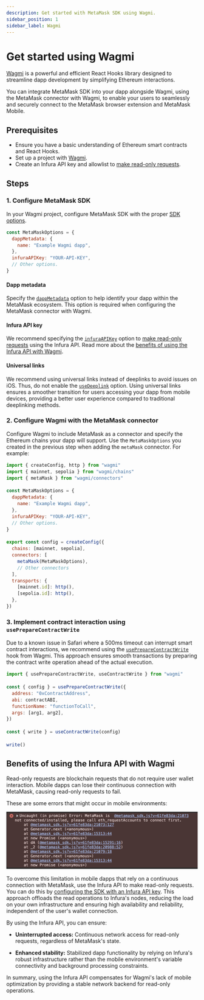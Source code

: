 ```yaml
---
description: Get started with MetaMask SDK using Wagmi.
sidebar_position: 1
sidebar_label: Wagmi
---
```


# Get started using Wagmi

[Wagmi](https://wagmi.sh/) is a powerful and efficient React Hooks library designed to streamline
dapp development by simplifying Ethereum interactions.

You can integrate MetaMask SDK into your dapp alongside Wagmi,
using the MetaMask connector with Wagmi, to enable your users to seamlessly and securely connect to
the MetaMask browser extension and MetaMask Mobile.

## Prerequisites

- Ensure you have a basic understanding of Ethereum smart contracts and React Hooks.
- Set up a project with [Wagmi](https://wagmi.sh/react/getting-started).
- Create an Infura API key and allowlist to [make read-only requests](../../how-to/javascript/make-read-only-requests.md).

## Steps

### 1. Configure MetaMask SDK

In your Wagmi project, configure MetaMask SDK with the proper [SDK options](../../reference/js-options.md).

```javascript
const MetaMaskOptions = {
  dappMetadata: {
    name: "Example Wagmi dapp",
  },
  infuraAPIKey: "YOUR-API-KEY",
  // Other options.
}
```

#### Dapp metadata

Specify the [`dappMetadata`](../../reference/js-options.md#dappmetadata) option to help
identify your dapp within the MetaMask ecosystem.
This option is required when configuring the MetaMask connector with Wagmi.

#### Infura API key

We recommend specifying the [`infuraAPIKey`](../../reference/js-options.md#infuraapikey)
option to [make read-only requests](../../how-to/javascript/make-read-only-requests.md) using the Infura API.
Read more about the [benefits of using the Infura API with Wagmi](#benefits-of-using-the-infura-api-with-wagmi).

#### Universal links

We recommend using universal links instead of deeplinks to avoid issues on iOS.
Thus, do not enable the [`useDeeplink`](../../reference/js-options.md#usedeeplink) option.
Using universal links ensures a smoother transition for users accessing your dapp from mobile
devices, providing a better user experience compared to traditional deeplinking methods.

### 2. Configure Wagmi with the MetaMask connector

Configure Wagmi to include MetaMask as a connector and specify the Ethereum chains your dapp will support.
Use the `MetaMaskOptions` you created in the previous step when adding the `metaMask` connector.
For example:

```javascript
import { createConfig, http } from "wagmi"
import { mainnet, sepolia } from "wagmi/chains"
import { metaMask } from "wagmi/connectors"

const MetaMaskOptions = {
  dappMetadata: {
    name: "Example Wagmi dapp",
  },
  infuraAPIKey: "YOUR-API-KEY",
  // Other options.
}

export const config = createConfig({
  chains: [mainnet, sepolia],
  connectors: [
    metaMask(MetaMaskOptions),
    // Other connectors
  ],
  transports: {
    [mainnet.id]: http(),
    [sepolia.id]: http(),
  },
})
```

### 3. Implement contract interaction using `usePrepareContractWrite`

Due to a known issue in Safari where a 500ms timeout can interrupt smart contract interactions, we
recommend using the [`usePrepareContractWrite`](https://1.x.wagmi.sh/react/prepare-hooks/usePrepareContractWrite)
hook from Wagmi.
This approach ensures smooth transactions by preparing the contract write operation ahead of the
actual execution.

```javascript
import { usePrepareContractWrite, useContractWrite } from "wagmi"

const { config } = usePrepareContractWrite({
  address: "0xContractAddress",
  abi: contractABI,
  functionName: "functionToCall",
  args: [arg1, arg2],
})

const { write } = useContractWrite(config)

write()
```

## Benefits of using the Infura API with Wagmi

Read-only requests are blockchain requests that do not require user wallet interaction.
Mobile dapps can lose their continuous connection with MetaMask, causing read-only requests to fail.

These are some errors that might occur in mobile environments:

![Wagmi errors](../../assets/wagmi-errors.png)

To overcome this limitation in mobile dapps that rely on a continuous connection with MetaMask,
use the Infura API to make read-only requests.
You can do this by [configuring the SDK with an Infura API key](#1-configure-metamask-sdk).
This approach offloads the read operations to Infura's nodes, reducing the load on your own
infrastructure and ensuring high availability and reliability, independent of the user's wallet connection.

By using the Infura API, you can ensure:

- **Uninterrupted access:** Continuous network access for read-only requests, regardless of MetaMask's state.

- **Enhanced stability:** Stabilized dapp functionality by relying on Infura's robust infrastructure
  rather than the mobile environment's variable connectivity and background processing constraints.

In summary, using the Infura API compensates for Wagmi's lack of mobile optimization by providing a
stable network backend for read-only operations.

